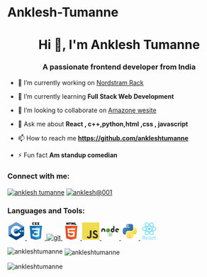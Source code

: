 # Anklesh-Tumanne
<h1 align="center">Hi 👋, I'm Anklesh Tumanne</h1>
<h3 align="center">A passionate frontend developer from India</h3>




- 🔭 I’m currently working on [Nordstram Rack](https://magenta-pegasus-2a5098.netlify.app)

- 🌱 I’m currently learning **Full Stack Web Development**

- 👯 I’m looking to collaborate on [Amazone wesite](https://endearing-gnome-b3197a.netlify.app)

- 💬 Ask me about **React , c++,python,html ,css , javascript**

- 📫 How to reach me **https://github.com/ankleshtumanne**

- ⚡ Fun fact **Am standup comedian**

<h3 align="left">Connect with me:</h3>
<p align="left">
<a href="https://linkedin.com/in/anklesh tumanne" target="blank"><img align="center" src="https://raw.githubusercontent.com/rahuldkjain/github-profile-readme-generator/master/src/images/icons/Social/linked-in-alt.svg" alt="anklesh tumanne" height="30" width="40" /></a>
<a href="https://instagram.com/anklesh@001" target="blank"><img align="center" src="https://raw.githubusercontent.com/rahuldkjain/github-profile-readme-generator/master/src/images/icons/Social/instagram.svg" alt="anklesh@001" height="30" width="40" /></a>
</p>

<h3 align="left">Languages and Tools:</h3>
<p align="left"> <a href="https://www.w3schools.com/cpp/" target="_blank" rel="noreferrer"> <img src="https://raw.githubusercontent.com/devicons/devicon/master/icons/cplusplus/cplusplus-original.svg" alt="cplusplus" width="40" height="40"/> </a> <a href="https://www.w3schools.com/css/" target="_blank" rel="noreferrer"> <img src="https://raw.githubusercontent.com/devicons/devicon/master/icons/css3/css3-original-wordmark.svg" alt="css3" width="40" height="40"/> </a> <a href="https://git-scm.com/" target="_blank" rel="noreferrer"> <img src="https://www.vectorlogo.zone/logos/git-scm/git-scm-icon.svg" alt="git" width="40" height="40"/> </a> <a href="https://www.w3.org/html/" target="_blank" rel="noreferrer"> <img src="https://raw.githubusercontent.com/devicons/devicon/master/icons/html5/html5-original-wordmark.svg" alt="html5" width="40" height="40"/> </a> <a href="https://developer.mozilla.org/en-US/docs/Web/JavaScript" target="_blank" rel="noreferrer"> <img src="https://raw.githubusercontent.com/devicons/devicon/master/icons/javascript/javascript-original.svg" alt="javascript" width="40" height="40"/> </a> <a href="https://nodejs.org" target="_blank" rel="noreferrer"> <img src="https://raw.githubusercontent.com/devicons/devicon/master/icons/nodejs/nodejs-original-wordmark.svg" alt="nodejs" width="40" height="40"/> </a> <a href="https://www.python.org" target="_blank" rel="noreferrer"> <img src="https://raw.githubusercontent.com/devicons/devicon/master/icons/python/python-original.svg" alt="python" width="40" height="40"/> </a> <a href="https://reactjs.org/" target="_blank" rel="noreferrer"> <img src="https://raw.githubusercontent.com/devicons/devicon/master/icons/react/react-original-wordmark.svg" alt="react" width="40" height="40"/> </a> </p>

<p><img align="left" src="https://github-readme-stats.vercel.app/api/top-langs?username=ankleshtumanne&show_icons=true&locale=en&layout=compact" alt="ankleshtumanne" /></p>

<p>&nbsp;<img align="center" src="https://github-readme-stats.vercel.app/api?username=ankleshtumanne&show_icons=true&locale=en" alt="ankleshtumanne" /></p>

<p><img align="center" src="https://github-readme-streak-stats.herokuapp.com/?user=ankleshtumanne&" alt="ankleshtumanne" /></p>
